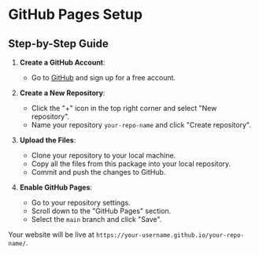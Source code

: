 # GitHub Pages Setup

## Step-by-Step Guide

1. **Create a GitHub Account**:
   - Go to [GitHub](https://github.com/) and sign up for a free account.

2. **Create a New Repository**:
   - Click the "+" icon in the top right corner and select "New repository".
   - Name your repository `your-repo-name` and click "Create repository".

3. **Upload the Files**:
   - Clone your repository to your local machine.
   - Copy all the files from this package into your local repository.
   - Commit and push the changes to GitHub.

4. **Enable GitHub Pages**:
   - Go to your repository settings.
   - Scroll down to the "GitHub Pages" section.
   - Select the `main` branch and click "Save".

Your website will be live at `https://your-username.github.io/your-repo-name/`.

